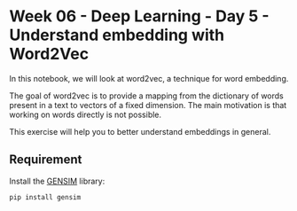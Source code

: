 # Week 06 - Deep Learning - Day 5 - Understand embedding with Word2Vec


In this notebook, we will look at word2vec, a technique for word embedding.

The goal of word2vec is to provide a mapping from the dictionary of words present in a text to vectors of a fixed dimension. The main motivation is that working on words directly is not possible.

This exercise will help you to better understand embeddings in general.

## Requirement

Install the [GENSIM](https://radimrehurek.com/gensim/) library:

```bash
pip install gensim
```
